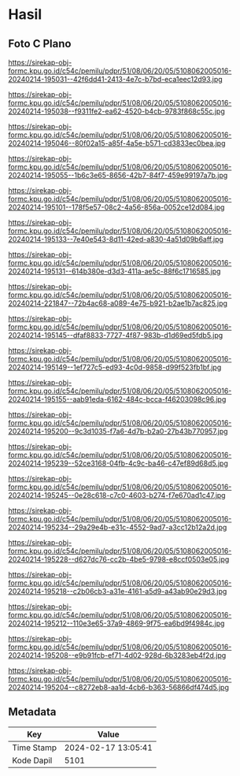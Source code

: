 # Hasil

## Foto C Plano

https://sirekap-obj-formc.kpu.go.id/c54c/pemilu/pdpr/51/08/06/20/05/5108062005016-20240214-195031--42f6dd41-2413-4e7c-b7bd-eca1eec12d93.jpg

https://sirekap-obj-formc.kpu.go.id/c54c/pemilu/pdpr/51/08/06/20/05/5108062005016-20240214-195038--f9311fe2-ea62-4520-b4cb-9783f868c55c.jpg

https://sirekap-obj-formc.kpu.go.id/c54c/pemilu/pdpr/51/08/06/20/05/5108062005016-20240214-195046--80f02a15-a85f-4a5e-b571-cd3833ec0bea.jpg

https://sirekap-obj-formc.kpu.go.id/c54c/pemilu/pdpr/51/08/06/20/05/5108062005016-20240214-195055--1b6c3e65-8656-42b7-84f7-459e99197a7b.jpg

https://sirekap-obj-formc.kpu.go.id/c54c/pemilu/pdpr/51/08/06/20/05/5108062005016-20240214-195101--178f5e57-08c2-4a56-856a-0052ce12d084.jpg

https://sirekap-obj-formc.kpu.go.id/c54c/pemilu/pdpr/51/08/06/20/05/5108062005016-20240214-195133--7e40e543-8d11-42ed-a830-4a51d09b6aff.jpg

https://sirekap-obj-formc.kpu.go.id/c54c/pemilu/pdpr/51/08/06/20/05/5108062005016-20240214-195131--614b380e-d3d3-411a-ae5c-88f6c1716585.jpg

https://sirekap-obj-formc.kpu.go.id/c54c/pemilu/pdpr/51/08/06/20/05/5108062005016-20240214-221847--72b4ac68-a089-4e75-b921-b2ae1b7ac825.jpg

https://sirekap-obj-formc.kpu.go.id/c54c/pemilu/pdpr/51/08/06/20/05/5108062005016-20240214-195145--dfaf8833-7727-4f87-983b-d1d69ed5fdb5.jpg

https://sirekap-obj-formc.kpu.go.id/c54c/pemilu/pdpr/51/08/06/20/05/5108062005016-20240214-195149--1ef727c5-ed93-4c0d-9858-d99f523fb1bf.jpg

https://sirekap-obj-formc.kpu.go.id/c54c/pemilu/pdpr/51/08/06/20/05/5108062005016-20240214-195155--aab91eda-6162-484c-bcca-f46203098c96.jpg

https://sirekap-obj-formc.kpu.go.id/c54c/pemilu/pdpr/51/08/06/20/05/5108062005016-20240214-195200--9c3d1035-f7a6-4d7b-b2a0-27b43b770957.jpg

https://sirekap-obj-formc.kpu.go.id/c54c/pemilu/pdpr/51/08/06/20/05/5108062005016-20240214-195239--52ce3168-04fb-4c9c-ba46-c47ef89d68d5.jpg

https://sirekap-obj-formc.kpu.go.id/c54c/pemilu/pdpr/51/08/06/20/05/5108062005016-20240214-195245--0e28c618-c7c0-4603-b274-f7e670ad1c47.jpg

https://sirekap-obj-formc.kpu.go.id/c54c/pemilu/pdpr/51/08/06/20/05/5108062005016-20240214-195234--29a29e4b-e31c-4552-9ad7-a3cc12b12a2d.jpg

https://sirekap-obj-formc.kpu.go.id/c54c/pemilu/pdpr/51/08/06/20/05/5108062005016-20240214-195228--d627dc76-cc2b-4be5-9798-e8ccf0503e05.jpg

https://sirekap-obj-formc.kpu.go.id/c54c/pemilu/pdpr/51/08/06/20/05/5108062005016-20240214-195218--c2b06cb3-a31e-4161-a5d9-a43ab90e29d3.jpg

https://sirekap-obj-formc.kpu.go.id/c54c/pemilu/pdpr/51/08/06/20/05/5108062005016-20240214-195212--110e3e65-37a9-4869-9f75-ea6bd9f4984c.jpg

https://sirekap-obj-formc.kpu.go.id/c54c/pemilu/pdpr/51/08/06/20/05/5108062005016-20240214-195208--e9b91fcb-ef71-4d02-928d-6b3283eb4f2d.jpg

https://sirekap-obj-formc.kpu.go.id/c54c/pemilu/pdpr/51/08/06/20/05/5108062005016-20240214-195204--c8272eb8-aa1d-4cb6-b363-56866df474d5.jpg


## Metadata

| Key        | Value               |
| ---------- | ------------------- |
| Time Stamp | 2024-02-17 13:05:41 |
| Kode Dapil | 5101                |



